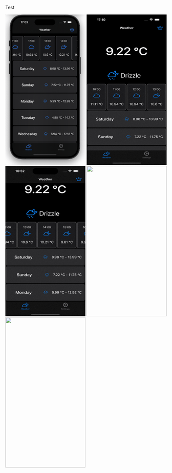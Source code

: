 Test

<p float="center">
<img src="https://github.com/DeVIn4I/BrightSky/blob/main/Assets/test4.gif" width="250" height="470">
<img src="https://github.com/DeVIn4I/BrightSky/blob/main/Assets/test5.gif" width="250" height="470">
  <img src="https://github.com/DeVIn4I/BrightSky/blob/main/Assets/test3.gif" width="250" height="470">
  <img src="https://github.com/DeVIn4I/BrightSky/blob/main/Assets/test2.gif" width="250" height="470">
  <img src="https://github.com/DeVIn4I/BrightSky/blob/main/Assets/test1.gif" width="250" height="470">
</p>
